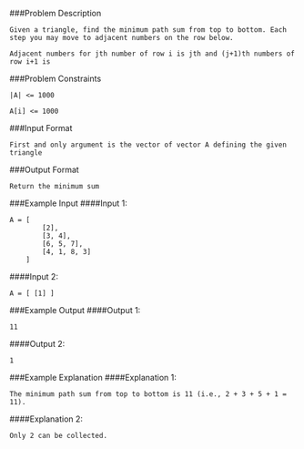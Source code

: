 ###Problem Description
```
Given a triangle, find the minimum path sum from top to bottom. Each step you may move to adjacent numbers on the row below.

Adjacent numbers for jth number of row i is jth and (j+1)th numbers of row i+1 is
```


###Problem Constraints
```
|A| <= 1000

A[i] <= 1000
```


###Input Format
```
First and only argument is the vector of vector A defining the given triangle
```


###Output Format
```
Return the minimum sum
```


###Example Input
####Input 1:


```
A = [
        [2],
        [3, 4],
        [6, 5, 7],
        [4, 1, 8, 3]
    ]
```
####Input 2:

```
A = [ [1] ]
```

###Example Output
####Output 1:

```
11
```
####Output 2:

```
1
```


###Example Explanation
####Explanation 1:

```
The minimum path sum from top to bottom is 11 (i.e., 2 + 3 + 5 + 1 = 11).
```
####Explanation 2:

```
Only 2 can be collected.
```